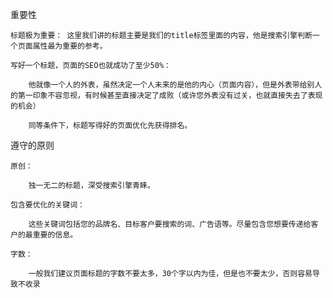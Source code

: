 重要性

	标题极为重要： 这里我们讲的标题主要是我们的title标签里面的内容，他是搜索引擎判断一个页面属性最为重要的参考。

	写好一个标题，页面的SEO也就成功了至少50%：

		他就像一个人的外表，虽然决定一个人未来的是他的内心（页面内容），但是外表带给别人的第一印象不容忽视，有时候甚至直接决定了成败（或许您外表没有过关，也就直接失去了表现的机会）

		同等条件下，标题写得好的页面优化先获得排名。

遵守的原则

	原创：

		独一无二的标题，深受搜索引擎青睐。

	包含要优化的关键词：

		这些关键词包括您的品牌名、目标客户要搜索的词、广告语等。尽量包含您想要传递给客户的最重要的信息。

	字数：

		一般我们建议页面标题的字数不要太多，30个字以内为佳，但是也不要太少，否则容易导致不收录

